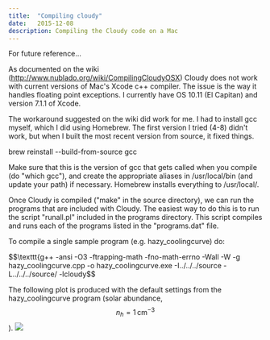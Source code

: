 ```yaml
---
title:  "Compiling cloudy"
date:   2015-12-08
description: Compiling the Cloudy code on a Mac 
---
```


For future reference...

As documented on the wiki (http://www.nublado.org/wiki/CompilingCloudyOSX) 
Cloudy does not work with current versions of Mac's Xcode c++ compiler. The issue is the 
way it handles floating point exceptions. I currently 
have OS 10.11 (El Capitan) and version 7.1.1 of Xcode.

The workaround suggested on the wiki did work for me. I had to install gcc myself, 
which I did using Homebrew. The first version I tried (4-8) didn't work, but when I built the most 
recent version from source, it fixed things.

brew reinstall --build-from-source gcc

Make sure that this is the version of gcc that gets called when you compile (do "which gcc"), 
and create the appropriate aliases in /usr/local/bin (and update your path) if necessary. 
Homebrew installs everything to /usr/local/.

Once Cloudy is compiled ("make" in the source directory), we can run the programs that are included 
with Cloudy. The easiest way to do this is to run the script "runall.pl" included in the 
programs directory. This script compiles and runs each of the programs listed in the 
"programs.dat" file.

To compile a single sample program (e.g. hazy_coolingcurve) do:

$$\texttt{g++ -ansi -O3 -ftrapping-math -fno-math-errno  -Wall -W -g hazy_coolingcurve.cpp -o hazy_coolingcurve.exe -I../../../source -L../../../source/ -lcloudy$$

The following plot is produced with the default settings from the 
hazy_coolingcurve program (solar abundance, $$n_h = 1 \, \mathrm{cm}^{-3}$$).
<img src="{{ site.url }}assets/images/hazy_coolingcurve.png">
